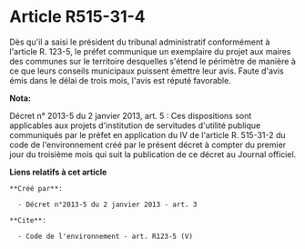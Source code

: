 # Article R515-31-4

Dès qu'il a saisi le président du tribunal administratif conformément à l'article R. 123-5, le préfet communique un
exemplaire du projet aux maires des communes sur le territoire desquelles s'étend le périmètre de manière à ce que leurs
conseils municipaux puissent émettre leur avis. Faute d'avis émis dans le délai de trois mois, l'avis est réputé favorable.

**Nota:**

Décret n° 2013-5 du 2 janvier 2013, art. 5 : Ces dispositions sont applicables aux projets d'institution de servitudes
d'utilité publique communiqués par le préfet en application du IV de l'article R. 515-31-2 du code de l'environnement créé
par le présent décret à compter du premier jour du troisième mois qui suit la publication de ce décret au Journal officiel.

**Liens relatifs à cet article**

	**Créé par**:

	  - Décret n°2013-5 du 2 janvier 2013 - art. 3

	**Cite**:

	  - Code de l'environnement - art. R123-5 (V)

